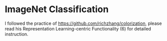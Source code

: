 # ImageNet Classification

I followed the practice of https://github.com/richzhang/colorization, please read his Representation Learning-centric Functionality
(6) for detailed instruction.


